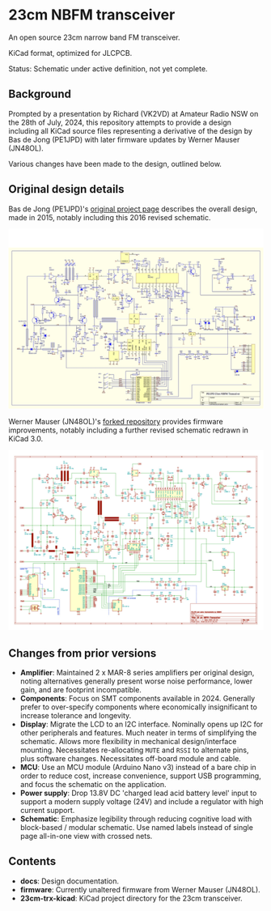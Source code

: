 # 23cm NBFM transceiver

An open source 23cm narrow band FM transceiver.

KiCad format, optimized for JLCPCB.

Status: Schematic under active definition, not yet complete.

## Background

Prompted by a presentation by Richard (VK2VD) at Amateur Radio NSW on the 28th of July, 2024, this repository attempts to provide a design including all KiCad source files representing a derivative of the design by Bas de Jong (PE1JPD) with later firmware updates by Werner Mauser (JN48OL).

Various changes have been made to the design, outlined below.

## Original design details

Bas de Jong (PE1JPD)'s [original project page](http://www.pe1jpd.nl/index.php/23cm_nbfm/) describes the overall design, made in 2015, notably including this 2016 revised schematic.

![image](docs/23nbfmsch32.jpg)

Werner Mauser (JN48OL)'s [forked repository](https://github.com/wemaus/23cm-NBFM-Trx) provides firmware improvements, notably including a further revised schematic redrawn in KiCad 3.0.

![image](docs/23cm-pdf-thumbnail.jpg) 

## Changes from prior versions

 * __Amplifier__: Maintained 2 x MAR-8 series amplifiers per original design, noting alternatives generally present worse noise performance, lower gain, and are footprint incompatible.
 * __Components__: Focus on SMT components available in 2024. Generally prefer to over-specify components where economically insignificant to increase tolerance and longevity.
 * __Display__: Migrate the LCD to an I2C interface. Nominally opens up I2C for other peripherals and features. Much neater in terms of simplifying the schematic. Allows more flexibility in mechanical design/interface mounting. Necessitates re-allocating `MUTE` and `RSSI` to alternate pins, plus software changes. Necessitates off-board module and cable.
 * __MCU__: Use an MCU module (Arduino Nano v3) instead of a bare chip in order to reduce cost, increase convenience, support USB programming, and focus the schematic on the application.
 * __Power supply__: Drop 13.8V DC 'charged lead acid battery level' input to support a modern supply voltage (24V) and include a regulator with high current support.
 * __Schematic__: Emphasize legibility through reducing cognitive load with block-based / modular schematic. Use named labels instead of single page all-in-one view with crossed nets.

## Contents

 * __docs__: Design documentation.
 * __firmware__: Currently unaltered firmware from Werner Mauser (JN48OL).
 * __23cm-trx-kicad__: KiCad project directory for the 23cm transceiver.
